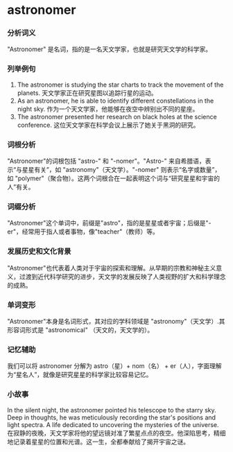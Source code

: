 # astronomer

### 分析词义

  

"Astronomer" 是名词，指的是一名天文学家，也就是研究天文学的科学家。

  

### 列举例句

  

1.  The astronomer is studying the star charts to track the movement of the planets. 天文学家正在研究星图以追踪行星的运动。
2.  As an astronomer, he is able to identify different constellations in the night sky. 作为一个天文学家，他能够在夜空中辨别出不同的星座。
3.  The astronomer presented her research on black holes at the science conference. 这位天文学家在科学会议上展示了她关于黑洞的研究。

  

### 词根分析

  

"Astronomer"的词根包括 "astro-" 和 "-nomer"。"Astro-" 来自希腊语，表示“与星星有关”，如 "astronomy"（天文学）。"-nomer" 则表示“名字或数量”，如 "polymer"（聚合物）。这两个词根合在一起表明这个词与“研究星星和宇宙的人”有关。

  

### 词缀分析

  

"Astronomer"这个单词中，前缀是"astro"，指的是星星或者宇宙；后缀是"-er"，经常用于指人或者事物，像"teacher"（教师）等。

  

### 发展历史和文化背景

  

"Astronomer"也代表着人类对于宇宙的探索和理解。从早期的宗教和神秘主义意义，过渡到近代科学研究的进步，天文学的发展反映了人类视野的扩大和科学理念的成熟。

  

### 单词变形

  

"Astronomer"本身是名词形式，其对应的学科领域是 "astronomy"（天文学）.其形容词形式是 "astronomical" （天文的，天文学的）。

  

### 记忆辅助

  

我们可以将 astronomer 分解为 astro（星）+ nom（名） + er（人），字面理解为“星名人”，就像是研究星星的科学家比较容易记忆。

  

### 小故事

  

In the silent night, the astronomer pointed his telescope to the starry sky. Deep in thoughts, he was meticulously recording the star's positions and light spectra. A life dedicated to uncovering the mysteries of the universe.  
在寂静的夜晚，天文学家将他的望远镜对准了繁星点点的夜空。他深陷思考，精细地记录着星星的位置和光谱。这一生，全都奉献给了揭开宇宙之谜。
